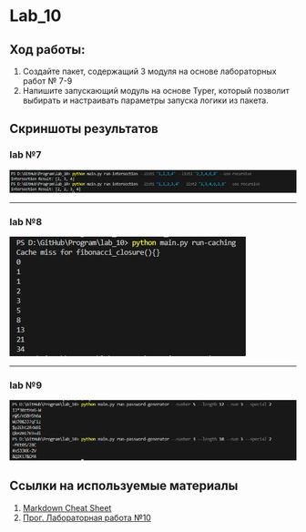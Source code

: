 # Lab_10
## Ход работы:
   1. Создайте пакет, содержащий 3 модуля на основе лабораторных работ № 7-9
   2. Напишите запускающий модуль на основе Typer, который позволит выбирать и настраивать параметры запуска логики из пакета.


## Скриншоты результатов
### lab №7
![](Q.png)

---

### lab №8
![](W.png)

---

### lab №9
![](E.png)

## Ссылки на используемые материалы
1. [Markdown Cheat Sheet](https://www.markdownguide.org/cheat-sheet/)
2. [Прог. Лабораторная работа №10](https://evil-teacher.on.fleek.co/prog_pm/lab10/)
